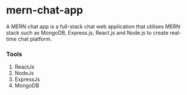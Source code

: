 # mern-chat-app
A MERN chat app is a full-stack chat web application that utilises MERN stack such as MongoDB, Express.js, React.js and Node.js to create real-time chat platform.

### Tools
1. ReactJs
2. NodeJs
3. ExpressJs
4. MongoDB
